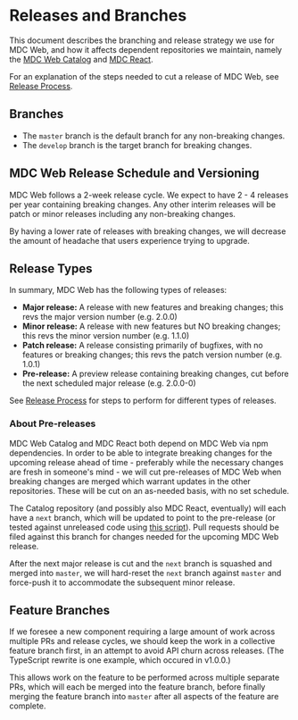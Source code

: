 # Releases and Branches

This document describes the branching and release strategy we use for MDC Web, and how it affects dependent repositories
we maintain, namely the [MDC Web Catalog](https://github.com/material-components/material-components-web-catalog) and
[MDC React](https://github.com/material-components/material-components-web-react).

For an explanation of the steps needed to cut a release of MDC Web, see [Release Process](./release-process.md).

## Branches

- The `master` branch is the default branch for any non-breaking changes.
- The `develop` branch is the target branch for breaking changes.

## MDC Web Release Schedule and Versioning

MDC Web follows a 2-week release cycle. We expect to have 2 - 4 releases per year containing breaking changes.
Any other interim releases will be patch or minor releases including any non-breaking changes.

By having a lower rate of releases with breaking changes, we will decrease the amount of headache that users experience trying to upgrade.

## Release Types

In summary, MDC Web has the following types of releases:

* **Major release:** A release with new features and breaking changes; this revs the major version number (e.g. 2.0.0)
* **Minor release:** A release with new features but NO breaking changes; this revs the minor version number (e.g. 1.1.0)
* **Patch release:** A release consisting primarily of bugfixes, with no features or breaking changes; this revs the patch version number (e.g. 1.0.1)
* **Pre-release:** A preview release containing breaking changes, cut before the next scheduled major release (e.g. 2.0.0-0)

See [Release Process](./release-process.md) for steps to perform for different types of releases.

### About Pre-releases

MDC Web Catalog and MDC React both depend on MDC Web via npm dependencies. In order to be able to integrate
breaking changes for the upcoming release ahead of time - preferably while the necessary changes are fresh in someone's
mind - we will cut pre-releases of MDC Web when breaking changes are merged which warrant updates in the other
repositories. These will be cut on an as-needed basis, with no set schedule.

The Catalog repository (and possibly also MDC React, eventually) will each have a `next` branch, which will be updated
to point to the pre-release (or tested against unreleased code using
[this script](https://gist.github.com/kfranqueiro/d06c7073c5012de3edb6c5875d6a4a50)).
Pull requests should be filed against this branch for changes needed for the upcoming MDC Web release.

After the next major release is cut and the `next` branch is squashed and merged into `master`, we will hard-reset the
`next` branch against `master` and force-push it to accommodate the subsequent minor release.

## Feature Branches

If we foresee a new component requiring a large amount of work across multiple PRs and release cycles, we
should keep the work in a collective feature branch first, in an attempt to avoid API churn across releases.
(The TypeScript rewrite is one example, which occured in v1.0.0.)

This allows work on the feature to be performed across multiple separate PRs, which will each be merged into the feature
branch, before finally merging the feature branch into `master` after all aspects of the feature are complete.
